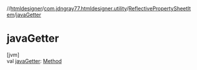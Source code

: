 //[htmldesigner](../../../index.md)/[com.jdngray77.htmldesigner.utility](../index.md)/[ReflectivePropertySheetItem](index.md)/[javaGetter](java-getter.md)

# javaGetter

[jvm]\
val [javaGetter](java-getter.md): [Method](https://docs.oracle.com/javase/8/docs/api/java/lang/reflect/Method.html)
